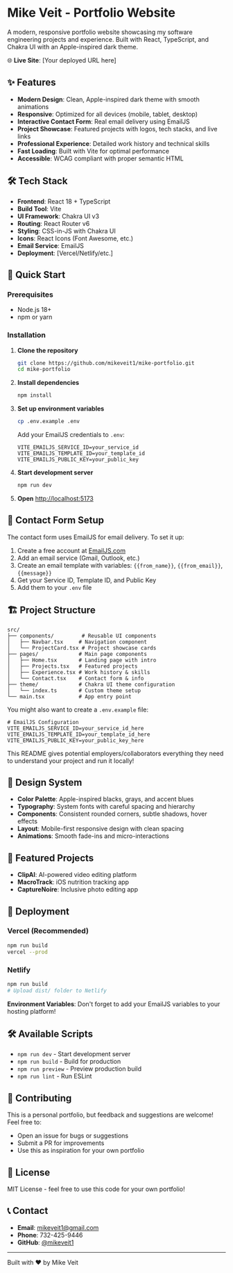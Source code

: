 # Mike Veit - Portfolio Website

A modern, responsive portfolio website showcasing my software engineering projects and experience. Built with React, TypeScript, and Chakra UI with an Apple-inspired dark theme.

🌐 **Live Site**: [Your deployed URL here]

## ✨ Features

- **Modern Design**: Clean, Apple-inspired dark theme with smooth animations
- **Responsive**: Optimized for all devices (mobile, tablet, desktop)
- **Interactive Contact Form**: Real email delivery using EmailJS
- **Project Showcase**: Featured projects with logos, tech stacks, and live links
- **Professional Experience**: Detailed work history and technical skills
- **Fast Loading**: Built with Vite for optimal performance
- **Accessible**: WCAG compliant with proper semantic HTML

## 🛠️ Tech Stack

- **Frontend**: React 18 + TypeScript
- **Build Tool**: Vite
- **UI Framework**: Chakra UI v3
- **Routing**: React Router v6
- **Styling**: CSS-in-JS with Chakra UI
- **Icons**: React Icons (Font Awesome, etc.)
- **Email Service**: EmailJS
- **Deployment**: [Vercel/Netlify/etc.]

## 🚀 Quick Start

### Prerequisites
- Node.js 18+ 
- npm or yarn

### Installation

1. **Clone the repository**
   ```bash
   git clone https://github.com/mikeveit1/mike-portfolio.git
   cd mike-portfolio
   ```

2. **Install dependencies**
   ```bash
   npm install
   ```

3. **Set up environment variables**
   ```bash
   cp .env.example .env
   ```
   
   Add your EmailJS credentials to `.env`:
   ```env
   VITE_EMAILJS_SERVICE_ID=your_service_id
   VITE_EMAILJS_TEMPLATE_ID=your_template_id
   VITE_EMAILJS_PUBLIC_KEY=your_public_key
   ```

4. **Start development server**
   ```bash
   npm run dev
   ```

5. **Open** [http://localhost:5173](http://localhost:5173)

## 📧 Contact Form Setup

The contact form uses EmailJS for email delivery. To set it up:

1. Create a free account at [EmailJS.com](https://www.emailjs.com/)
2. Add an email service (Gmail, Outlook, etc.)
3. Create an email template with variables: `{{from_name}}`, `{{from_email}}`, `{{message}}`
4. Get your Service ID, Template ID, and Public Key
5. Add them to your `.env` file

## 🏗️ Project Structure

```
src/
├── components/         # Reusable UI components
│   ├── Navbar.tsx     # Navigation component
│   └── ProjectCard.tsx # Project showcase cards
├── pages/             # Main page components
│   ├── Home.tsx       # Landing page with intro
│   ├── Projects.tsx   # Featured projects
│   ├── Experience.tsx # Work history & skills
│   └── Contact.tsx    # Contact form & info
├── theme/             # Chakra UI theme configuration
│   └── index.ts       # Custom theme setup
└── main.tsx           # App entry point
```

You might also want to create a `.env.example` file:

```env:.env.example
# EmailJS Configuration
VITE_EMAILJS_SERVICE_ID=your_service_id_here
VITE_EMAILJS_TEMPLATE_ID=your_template_id_here
VITE_EMAILJS_PUBLIC_KEY=your_public_key_here
```

This README gives potential employers/collaborators everything they need to understand your project and run it locally!

## 🎨 Design System

- **Color Palette**: Apple-inspired blacks, grays, and accent blues
- **Typography**: System fonts with careful spacing and hierarchy
- **Components**: Consistent rounded corners, subtle shadows, hover effects
- **Layout**: Mobile-first responsive design with clean spacing
- **Animations**: Smooth fade-ins and micro-interactions

## 📱 Featured Projects

- **ClipAI**: AI-powered video editing platform
- **MacroTrack**: iOS nutrition tracking app
- **CaptureNoire**: Inclusive photo editing app

## 🚀 Deployment

### Vercel (Recommended)
```bash
npm run build
vercel --prod
```

### Netlify
```bash
npm run build
# Upload dist/ folder to Netlify
```

**Environment Variables**: Don't forget to add your EmailJS variables to your hosting platform!

## 🛠️ Available Scripts

- `npm run dev` - Start development server
- `npm run build` - Build for production
- `npm run preview` - Preview production build
- `npm run lint` - Run ESLint

## 🤝 Contributing

This is a personal portfolio, but feedback and suggestions are welcome! Feel free to:
- Open an issue for bugs or suggestions
- Submit a PR for improvements
- Use this as inspiration for your own portfolio

## 📄 License

MIT License - feel free to use this code for your own portfolio!

## 📞 Contact

- **Email**: [mikeveit1@gmail.com](mailto:mikeveit1@gmail.com)
- **Phone**: 732-425-9446
- **GitHub**: [@mikeveit1](https://github.com/mikeveit1)

---

Built with ❤️ by Mike Veit